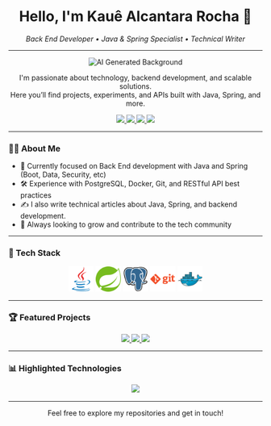 <h1 align="center">Hello, I'm Kauê Alcantara Rocha 👋</h1>

<p align="center">
  <em>Back End Developer • Java & Spring Specialist • Technical Writer</em>
</p>

---

<p align="center">
  <img src="https://github.com/Fernanda-Kipper/Fernanda-Kipper/blob/main/cosmos.gif" alt="AI Generated Background" width="50%" />
</p>

<p align="center">
  I'm passionate about technology, backend development, and scalable solutions.<br>
  Here you’ll find projects, experiments, and APIs built with Java, Spring, and more.
</p>

<p align="center">
  <a href="mailto:kaue.alcan@gmail.com">
    <img src="https://img.shields.io/badge/-kaue.rocha@gmail.com-D14836?style=flat-square&logo=Gmail&logoColor=white">
  </a>
  <a href="https://www.linkedin.com/in/kaue-alcantara-a06946138/">
    <img src="https://img.shields.io/badge/-LinkedIn-0077B5?style=flat-square&logo=Linkedin&logoColor=white">
  </a>
  <a href="https://github.com/Kaueroch">
    <img src="https://img.shields.io/badge/-GitHub-181717?style=flat-square&logo=github&logoColor=white">
  </a>
  <a href="https://medium.com/@KaueAlcantara">
  <img src="https://img.shields.io/badge/Technical%20Writer-8f00ff?style=flat-square&logo=bookstack&logoColor=white"/>
</a>
  <!-- Add more badges if you want, like WhatsApp, Discord, etc -->
</p>

---

### 👨‍💻 About Me

- 🔭 Currently focused on Back End development with Java and Spring (Boot, Data, Security, etc)
- 🛠️ Experience with PostgreSQL, Docker, Git, and RESTful API best practices
- ✍️ I also write technical articles about Java, Spring, and backend development.
- 🚀 Always looking to grow and contribute to the tech community

---

### 🚀 Tech Stack

<p align="center">
  <img src="https://github.com/devicons/devicon/blob/master/icons/java/java-original.svg" height="50" width="50"/>
  <img src="https://github.com/devicons/devicon/blob/master/icons/spring/spring-original.svg" height="50" width="50"/>
  <img src="https://github.com/devicons/devicon/blob/master/icons/postgresql/postgresql-original.svg" height="50" width="50"/>
  <img src="https://github.com/devicons/devicon/blob/master/icons/git/git-plain-wordmark.svg" height="50" width="50"/>
  <img src="https://github.com/devicons/devicon/blob/master/icons/docker/docker-original.svg" height="50" width="50"/>
</p>

---

### 🏆 Featured Projects

<p align="center">
  <a href="https://github.com/Kaueroch/BankNote">
    <img height="145em" src="https://github-readme-stats.vercel.app/api/pin/?username=Kaueroch&repo=BankNote&theme=tokyonight">
  </a>
  <a href="https://github.com/Kaueroch/bancoscompleto">
    <img height="145em" src="https://github-readme-stats.vercel.app/api/pin/?username=Kaueroch&repo=bancoscompleto&theme=tokyonight">
  </a>
  <a href="https://github.com/Kaueroch/conta-poupanca-corrigida-e-inicio-de-conta-especial">
    <img height="145em" src="https://github-readme-stats.vercel.app/api/pin/?username=Kaueroch&repo=conta-poupanca-corrigida-e-inicio-de-conta-especial&theme=tokyonight">
  </a>
</p>

---

### 📊 Highlighted Technologies

<p align="center">
  <img width="41%" src="https://github-readme-stats.vercel.app/api/top-langs/?username=Kaueroch&layout=compact&hide_border=true&title_color=8f00ff&text_color=ffffff&bg_color=0d1117" />
</p>

---

<p align="center">
  Feel free to explore my repositories and get in touch!
</p>
